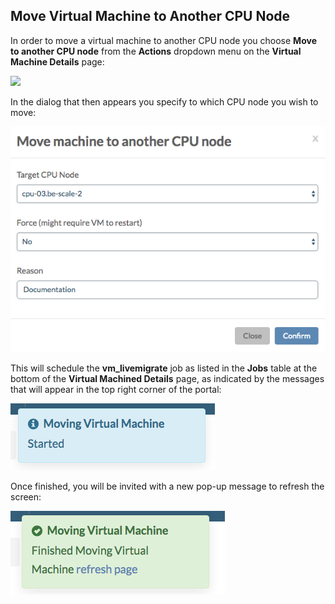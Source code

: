 ## Move Virtual Machine to Another CPU Node

In order to move a virtual machine to another CPU node you choose **Move to another CPU node** from the **Actions** dropdown menu on the **Virtual Machine Details** page:

![](Move2VMAnotherCPUNode.png)

In the dialog that then appears you specify to which CPU node you wish to move:

![](ConfirmMove.png)

This will schedule the **vm_livemigrate** job as listed in the **Jobs** table at the bottom of the **Virtual Machined Details** page, as indicated by the messages that will appear in the top right corner of the portal:

![](Moving.png)

Once finished, you will be invited with a new pop-up message to refresh the screen:

![](MoveFinished.png)
